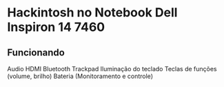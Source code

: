 # Hackintosh no Notebook Dell Inspiron 14 7460
## Funcionando
  Audio
  HDMI
  Bluetooth
  Trackpad
  Iluminação do teclado
  Teclas de funções (volume, brilho)
  Bateria (Monitoramento e controle)
